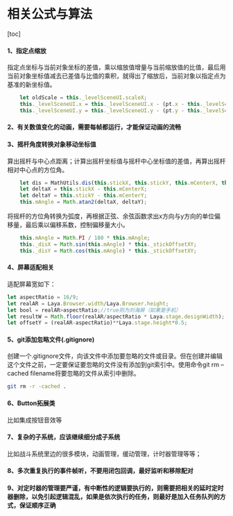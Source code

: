 相关公式与算法
==

[toc]

#### 1、指定点缩放
指定点坐标与当前对象坐标的差值，乘以缩放值增量与当前缩放值的比值，最后用当前对象坐标值减去已差值与比值的乘积，就得出了缩放后，当前对象以指定点为基准的新坐标值。
```js
    let oldScale = this._levelSceneUI.scaleX;
    this._levelSceneUI.x = this._levelSceneUI.x - (pt.x - this._levelSceneUI.x) * scaleValue / oldScale;
    this._levelSceneUI.y = this._levelSceneUI.y - (pt.y - this._levelSceneUI.y) * scaleValue / oldScale;
```

#### 2、有关数值变化的动画，需要每帧都运行，才能保证动画的流畅
#### 3、摇杆角度转换对象移动坐标值
算出摇杆与中心点距离；计算出摇杆坐标值与摇杆中心坐标值的差值，再算出摇杆相对中心点的方位角。
```js
    let dis = MathUtils.dis(this.stickX, this.stickY, this.mCenterX, this.mCenterY);
    let deltaX = this.stickX - this.mCenterX;
    let deltaY = this.stickY - this.mCenterY;
    this.mAngle = Math.atan2(deltaX, deltaY);
```
将摇杆的方位角转换为弧度，再根据正弦、余弦函数求出x方向与y方向的单位偏移量，最后乘以偏移系数，控制偏移量大小。
```js
    this.mAngle = Math.PI / 180 * this.mAngle;
    this._disX = Math.sin(this.mAngle) * this._stickOffsetXY;
    this._disY = Math.cos(this.mAngle) * this._stickOffsetXY;
```
#### 4、屏幕适配相关
适配屏幕宽如下：
```js
let aspectRatio = 16/9;
let realAR = Laya.Browser.width/Laya.Browser.height;
let bool = realAR>aspectRatio;//true则为刘海屏（如果是手机）
let resultW = Math.floor(realAR/aspectRatio * Laya.stage.designWidth);
let offsetY = (realAR-aspectRatio)**Laya.stage.height*0.5;
```


#### 5、git添加忽略文件(.gitignore)
创建一个.gitignore文件，向该文件中添加要忽略的文件或目录。但在创建并编辑这个文件之前，一定要保证要忽略的文件没有添加到git索引中。使用命令git rm –cached filename将要忽略的文件从索引中删除。
```sh
git rm -r -cached .
```

#### 6、Button拓展类
比如集成按钮音效等
#### 7、复杂的子系统，应该继续细分成子系统
比如战斗系统里边的很多模块，动画管理，缓动管理，计时器管理等等；

#### 8、多次重复执行的事件帧听，不要用闭包回调，最好监听和移除配对
#### 9、对定时器的管理要严谨，有中断性的逻辑要执行的，则需要把相关的延时定时器删除，以免引起逻辑混乱，如果是依次执行的任务，则最好是加入任务队列的方式，保证顺序正确

